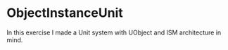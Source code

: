 # ObjectInstanceUnit
In this exercise I made a Unit system with UObject and ISM architecture in mind.

